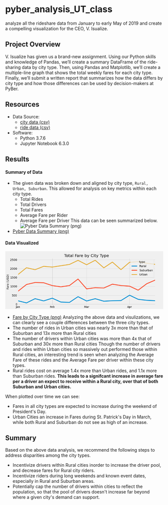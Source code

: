 # pyber_analysis_UT_class
analyze all the rideshare data from January to early May of 2019 and create a compelling visualization for the CEO, V. Isualize.

## Project Overview
V. Isualize has given us a brand-new assignment. Using our Python skills and knowledge of Pandas, we’ll create a summary DataFrame of the ride-sharing data by city type. Then, using Pandas and Matplotlib, we’ll create a multiple-line graph that shows the total weekly fares for each city type. Finally, we’ll submit a written report that summarizes how the data differs by city type and how those differences can be used by decision-makers at PyBer.

## Resources
- Data Source:
   - [city data (csv)](resources/city_data.csv)
   - [ride data (csv)](resources/ride_data.csv)
- Software:
   - Python 3.7.6
   - Jupyter Notebook 6.3.0

## Results
#### Summary of Data
   - The given data was broken down and aligned by city type, `Rural, Urban, Suburban`. This allowed for analysis on key metrics within each city type.
       - Total Rides
       - Total Drivers
       - Total Fares
       - Average Fare per Rider
       - Average Fare per Driver
   This data can be seen summarized below.
   ![Pyber Data Summary (png)](analysis/district_summary.png)
   - [Pyber Data Summary (png)](analysis/district_summary.png)
#### Data Visualized 
   ![Fare by City Type (png)](analysis/PyBer_fare_summary.png)
   - [Fare by City Type (png)](analysis/PyBer_fare_summary.png)
Analyzing the above data and visulizations, we can clearly see a couple differences between the three city types.
   - The number of rides in Urban cities was nearly 3x more than that of Suburban and 13x more than Rural cities
   - The number of drivers within Urban cities was more than 4x that of  Suburban and 30x more than Rural cities
Though the number of drivers and rides within Urban cities so massively out performed those within Rural cities, an interesting trend is seen when analyzing the Average Fare of these rides and the Average Fare per driver within these city types.
   - Rural rides cost on  average 1.4x more than Urban rides, and 1.1x more than Suburban rides. **This leads to a signifcant increase in average fare per a driver an expect to receive within a Rural city, over that of both Suburban and Urban cities.**

When plotted over time we can see:
   - Fares in all city types are expected to increase during the weekend of President's Day.
   - Urban Cities an increase in Fares during St. Patrick's Day in March, while both Rural and Suburban do not see as high of an increase.

## Summary
Based on the above data analysis, we recommend the following steps to address disparities among the city types.
   - Incentivize drivers within Rural cities inorder to increase the driver pool, and decrease fares for Rural city riders. 
   - Incentivize riders during long weekends and known event dates, especially in Rural and Suburban areas.
   - Potentially cap the number of drivers within cities to reflect the population, so that the pool of drivers doesn't increase far beyond where a given city's demand can support.
   